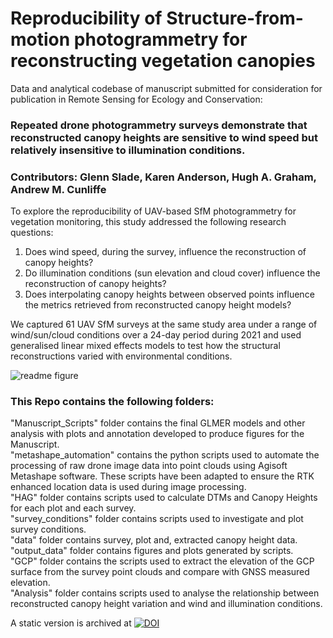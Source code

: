 # Reproducibility of Structure-from-motion photogrammetry for reconstructing vegetation canopies

Data and analytical codebase of manuscript submitted for consideration for publication in Remote Sensing for Ecology and Conservation:    

### Repeated drone photogrammetry surveys demonstrate that reconstructed canopy heights are sensitive to wind speed but relatively insensitive to illumination conditions.  
### Contributors: Glenn Slade, Karen Anderson, Hugh A. Graham, Andrew M. Cunliffe  

To explore the reproducibility of UAV-based SfM photogrammetry for vegetation monitoring, this study addressed the following research questions: 
1) Does wind speed, during the survey, influence the reconstruction of canopy heights?
2) Do illumination conditions (sun elevation and cloud cover) influence the reconstruction of canopy heights?
3) Does interpolating canopy heights between observed points influence the metrics retrieved from reconstructed canopy height models?

We captured 61 UAV SfM surveys at the same study area under a range of wind/sun/cloud conditions over a 24-day period during 2021 and used generalised linear mixed effects models to test how the structural reconstructions varied with environmental conditions. 

![readme figure](https://github.com/TESS-Laboratory/Reproducibility/assets/71012708/787487fa-9f22-4b8e-bdf0-002d7b14a067)

### This Repo contains the following folders:  
"Manuscript_Scripts" folder contains the final GLMER models and other analysis with plots and annotation developed to produce figures for the Manuscript.  
"metashape_automation" contains the python scripts used to automate the processing of raw drone image data into point clouds using  Agisoft Metashape software. These scripts have been adapted to ensure the RTK enhanced location data is used during image processing.  
"HAG" folder contains scripts used to calculate DTMs and Canopy Heights for each plot and each survey.  
"survey_conditions" folder contains scripts used to investigate and plot survey conditions.    
"data" folder contains survey, plot and, extracted canopy height data.  
"output_data" folder contains figures and plots generated by scripts.    
"GCP" folder contains the scripts used to extract the elevation of the GCP surface from the survey point clouds and compare with GNSS measured elevation.  
"Analysis" folder contains scripts used to analyse the relationship between reconstructed canopy height variation and wind and illumination conditions.  

A static version is archived at [![DOI](https://zenodo.org/badge/377184515.svg)](https://zenodo.org/doi/10.5281/zenodo.10626899)
